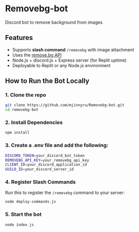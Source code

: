 # Removebg-bot
Discord bot to remove background from images 

## Features
- Supports **slash command** `/removebg` with image attachment
- Uses the [remove.bg API](https://www.remove.bg/api)
- Node.js + discord.js + Express server (for Replit uptime)
- Deployable to Replit or any Node.js environment
 

## How to Run the Bot Locally

### 1. Clone the repo
```bash
git clone https://github.com/mjinnyru/Removebg-bot.git
cd removebg-bot
```

### 2. Install Dependencies
```bash
npm install
```

### 3. Create a .env file and add the following:
```bash
DISCORD_TOKEN=your_discord_bot_token
REMOVEBG_API_KEY=your_removebg_api_key
CLIENT_ID=your_discord_application_id
GUILD_ID=your_discord_server_id
```
### 4. Register Slash Commands

Run this to register the `/removebg` command to your server:
```bash
node deploy-commands.js
```

### 5. Start the bot
```bash
node index.js
```